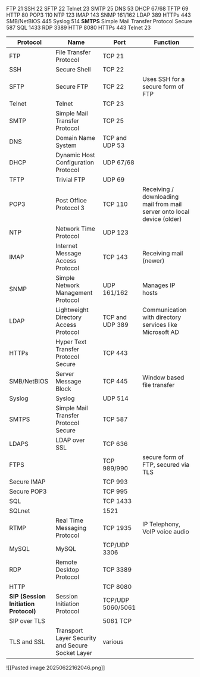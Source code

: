 FTP 21
SSH 22
SFTP 22
Telnet 23
SMTP 25
DNS 53
DHCP 67/68
TFTP 69
HTTP 80
POP3 110
NTP 123
IMAP 143
SNMP 161/162
LDAP 389
HTTPs 443
SMB/NetBIOS 445
Syslog 514
**SMTPS** Simple Mail Transfer Protocol Secure 587
SQL 1433
RDP 3389
HTTP 8080
HTTPs 443
Telnet 23

| Protocol                              | **Name**                                         | Port              | Function                                                                |
| ------------------------------------- | ------------------------------------------------ | ----------------- | ----------------------------------------------------------------------- |
| FTP                                   | File Transfer Protocol                           | TCP 21            |                                                                         |
| SSH                                   | Secure Shell                                     | TCP 22            |                                                                         |
| SFTP                                  | Secure FTP                                       | TCP 22            | Uses SSH for a secure form of FTP                                       |
| Telnet                                | Telnet                                           | TCP 23            |                                                                         |
| SMTP                                  | Simple Mail Transfer Protocol                    | TCP 25            |                                                                         |
| DNS                                   | Domain Name System                               | TCP and UDP 53    |                                                                         |
| DHCP                                  | Dynamic Host Configuration Protocol              | UDP 67/68         |                                                                         |
| TFTP                                  | Trivial FTP                                      | UDP 69            |                                                                         |
| POP3                                  | Post Office Protocol 3                           | TCP 110           | Receiving / downloading mail from mail server onto local device (older) |
| NTP                                   | Network Time Protocol                            | UDP 123           |                                                                         |
| IMAP                                  | Internet Message Access Protocol                 | TCP 143           | Receiving mail (newer)                                                  |
| SNMP                                  | Simple Network Management Protocol               | UDP 161/162       | Manages IP hosts                                                        |
| LDAP                                  | Lightweight Directory Access Protocol            | TCP and UDP 389   | Communication with directory services like Microsoft AD                 |
| HTTPs                                 | Hyper Text Transfer Protocol Secure              | TCP 443           |                                                                         |
| SMB/NetBIOS                           | Server Message Block                             | TCP 445           | Window based file transfer                                              |
| Syslog                                | Syslog                                           | UDP 514           |                                                                         |
| SMTPS                                 | Simple Mail Transfer Protocol Secure             | TCP 587           |                                                                         |
| LDAPS                                 | LDAP over SSL                                    | TCP 636           |                                                                         |
| FTPS                                  |                                                  | TCP 989/990       | secure form of FTP, secured via TLS                                     |
| Secure IMAP                           |                                                  | TCP 993           |                                                                         |
| Secure POP3                           |                                                  | TCP 995           |                                                                         |
| SQL                                   |                                                  | TCP 1433          |                                                                         |
| SQLnet                                |                                                  | 1521              |                                                                         |
| RTMP                                  | Real Time Messaging Protocol                     | TCP 1935          | IP Telephony, VoIP voice audio                                          |
| MySQL                                 | MySQL                                            | TCP/UDP 3306      |                                                                         |
| RDP                                   | Remote Desktop Protocol                          | TCP 3389          |                                                                         |
| HTTP                                  |                                                  | TCP 8080          |                                                                         |
| **SIP (Session Initiation Protocol)** | Session Initiation Protocol                      | TCP/UDP 5060/5061 |                                                                         |
| SIP over TLS                          |                                                  | 5061 TCP          |                                                                         |
| TLS and SSL                           | Transport Layer Security and Secure Socket Layer | various           |                                                                         |

![[Pasted image 20250622162046.png]]
